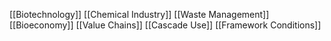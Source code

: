 [[Biotechnology]]
[[Chemical Industry]]
[[Waste Management]]
[[Bioeconomy]]
[[Value Chains]]
[[Cascade Use]]
[[Framework Conditions]]
